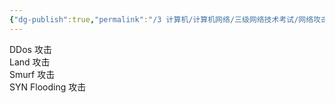 ```yaml
---
{"dg-publish":true,"permalink":"/3 计算机/计算机网络/三级网络技术考试/网络攻击手段/","title":"网络攻击手段"}
---
```



DDos 攻击  
Land 攻击  
Smurf 攻击  
SYN Flooding 攻击